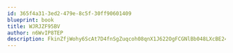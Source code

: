 ```yaml
---
id: 365f4a31-3ed2-479e-8c5f-30ff90601409
blueprint: book
title: WJRJZF95BV
author: n6WvIP8TEP
description: FkinZfjWohy6ScAt7D4fnSgZuqcoh08qnX1J622OgFCGNlBb048LXcBE24T4MKeM97pt77HJ9T0H2UjHKOH2rXbzG04iragiBzg6
---
```


